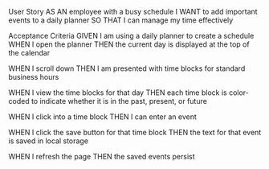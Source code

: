 User Story
AS AN employee with a busy schedule
I WANT to add important events to a daily planner
SO THAT I can manage my time effectively

Acceptance Criteria
GIVEN I am using a daily planner to create a schedule
WHEN I open the planner
THEN the current day is displayed at the top of the calendar

WHEN I scroll down
THEN I am presented with time blocks for standard business hours

WHEN I view the time blocks for that day
THEN each time block is color-coded to indicate whether it is in the past, present, or future

WHEN I click into a time block
THEN I can enter an event

WHEN I click the save button for that time block
THEN the text for that event is saved in local storage

WHEN I refresh the page
THEN the saved events persist